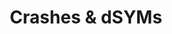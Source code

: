 ---
title: Crashes & dSYMs
position: 4
parameters:
  - name: 
    content: 
content_markdown: |-
  Welcome to our docs section.

  Integrating the Inapptics SDKs require just a single line of code.

  ---

  Select a platform to get started:

  * [iOS SDK Integration](#iossdkintegration)
  * Android

  In addition, you can also [integrate Inapptics with your Slack team](#3rdpartyslack) for essential notifications.

  This API document is designed for those interested in developing for our platform.

  This API is still under development and will evolve.

  You'll succeed if you do this.
  {: .success }

  Here's some useful information.
  {: .info }

  Something may not happen if you try and do this.
  {: .warning }

  Something bad will happen if you do this.
  {: .error }
---